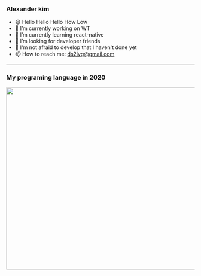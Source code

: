 ### Alexander kim
- 😄 Hello Hello Hello How Low 
- 🔭 I’m currently working on WT
- 🌱 I’m currently learning react-native
- 👯 I’m looking for developer friends
- 🤔 I'm not afraid to develop that I haven't done yet
- 📫 How to reach me: ds2lvg@gmail.com

<hr/>

### My programing language in 2020

<img src="https://wakatime.com/share/@5e5d5b41-4635-4edc-9465-b12a83b5d456/2c4962e2-5c33-4770-b366-119c16f9ae46.png" width="650" height="487" />
